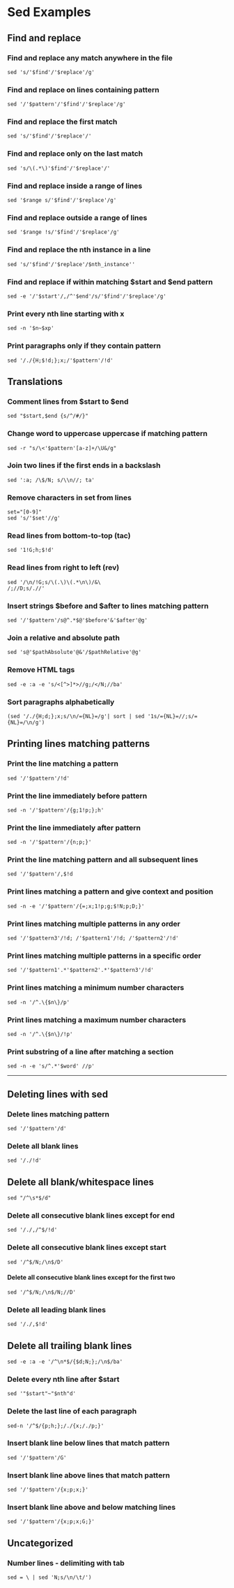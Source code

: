 # Sed Examples

## Find and replace


### Find and replace any match anywhere in the file

	sed 's/'$find'/'$replace'/g'

### Find and replace on lines containing pattern

	sed '/'$pattern'/'$find'/'$replace'/g'

### Find and replace the first match 

    sed 's/'$find'/'$replace'/'

### Find and replace only on the last match

	sed 's/\(.*\)'$find'/'$replace'/'

### Find and replace inside a range of lines

	sed '$range s/'$find'/'$replace'/g' 

### Find and replace outside a range of lines 

	sed '$range !s/'$find'/'$replace'/g' 

### Find and replace the nth instance in a line

	sed 's/'$find'/'$replace'/$nth_instance''

### Find and replace if within matching $start and $end pattern 

    sed -e '/'$start'/,/^'$end'/s/'$find'/'$replace'/g' 

### Print every nth line starting with x

	sed -n '$n~$xp' 
	
### Print paragraphs only if they contain pattern

	sed '/./{H;$!d;};x;/'$pattern'/!d'

## Translations

### Comment lines from $start to $end

    sed "$start,$end {s/^/#/}"  

### Change word to uppercase uppercase if matching pattern

    sed -r "s/\<'$pattern'[a-z]+/\U&/g"   


### Join two lines if the first ends in a backslash

	sed ':a; /\$/N; s/\\n//; ta'  

### Remove characters in set from lines

	set="[0-9]"
	sed 's/'$set'//g' 

### Read lines from bottom-to-top (tac)

	sed '1!G;h;$!d' 

### Read lines from right to left (rev)

    sed '/\n/!G;s/\(.\)\(.*\n\)/&\
    /;//D;s/.//'

### Insert strings $before and $after to lines matching pattern

    sed '/'$pattern'/s@^.*$@'$before'&'$after'@g'

### Join a relative and absolute path

    sed 's@'$pathAbsolute'@&'/$pathRelative'@g'

### Remove HTML tags  
    sed -e :a -e 's/<[^>]*>//g;/</N;//ba'

### Sort paragraphs alphabetically

	(sed '/./{H;d;};x;s/\n/={NL}=/g'| sort | sed '1s/={NL}=//;s/={NL}=/\n/g')



## Printing lines matching patterns

### Print the line matching a pattern

    sed '/'$pattern'/!d' 

### Print the line immediately before pattern 

    sed -n '/'$pattern'/{g;1!p;};h' 

### Print the line immediately after pattern 

    sed -n '/'$pattern'/{n;p;}' 

### Print the line matching pattern and all subsequent lines

    sed '/'$pattern'/,$!d

### Print lines matching a pattern and give context and position

    sed -n -e '/'$pattern'/{=;x;1!p;g;$!N;p;D;}'

### Print lines matching multiple patterns in any order

	sed '/'$pattern3'/!d; /'$pattern1'/!d; /'$pattern2'/!d' 

### Print lines matching multiple patterns in a specific order  

	sed '/'$pattern1'.*'$pattern2'.*'$pattern3'/!d' 

### Print lines matching a minimum number characters

	sed -n '/^.\{$n\}/p' 

### Print lines matching a maximum number characters 

    sed -n '/^.\{$n\}/!p' 

### Print substring of a line after matching a section
	sed -n -e 's/^.*'$word' //p' 

---

## Deleting lines with sed

### Delete lines matching pattern

    sed '/'$pattern'/d' 

### Delete all blank lines

    sed '/./!d' 

## Delete all blank/whitespace lines 

    sed "/^\s*$/d"

### Delete all consecutive blank lines except for end

    sed '/./,/^$/!d' 

### Delete all consecutive blank lines except start

    sed '/^$/N;/\n$/D' 

#### Delete all consecutive blank lines except for the first two

    sed '/^$/N;/\n$/N;//D' 

### Delete all leading blank lines

    sed '/./,$!d' 

## Delete all trailing blank lines

    sed -e :a -e '/^\n*$/{$d;N;};/\n$/ba' 

### Delete every nth line after $start 
 
    sed '"$start"~"$nth"d' 

### Delete the last line of each paragraph

    sed-n '/^$/{p;h;};/./{x;/./p;}'

### Insert blank line below lines that match pattern

	sed '/'$pattern'/G' 

### Insert blank line above lines that match pattern

	sed '/'$pattern'/{x;p;x;}'

### Insert blank line above and below matching lines

	sed '/'$pattern'/{x;p;x;G;}'

## Uncategorized 

### Number lines - delimiting with tab

    sed = \ | sed 'N;s/\n/\t/') 




<!--stackedit_data:
eyJoaXN0b3J5IjpbMTY3NjAwMzQwNSwxNDI2MzkzMjE3XX0=
-->